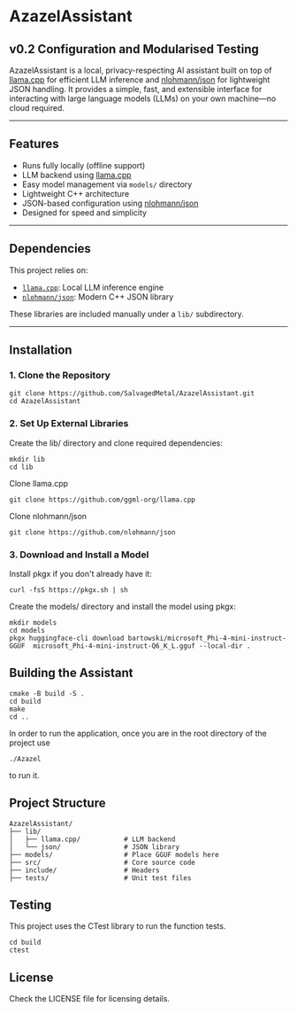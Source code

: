 # AzazelAssistant
## v0.2 Configuration and Modularised Testing
AzazelAssistant is a local, privacy-respecting AI assistant built on top of [llama.cpp](https://github.com/ggml-org/llama.cpp) for efficient LLM inference and [nlohmann/json](https://github.com/nlohmann/json) for lightweight JSON handling. It provides a simple, fast, and extensible interface for interacting with large language models (LLMs) on your own machine—no cloud required.

---

## Features

- Runs fully locally (offline support)
- LLM backend using [llama.cpp](https://github.com/ggml-org/llama.cpp)
- Easy model management via `models/` directory
- Lightweight C++ architecture
- JSON-based configuration using [nlohmann/json](https://github.com/nlohmann/json)
- Designed for speed and simplicity

---

## Dependencies

This project relies on:

- [`llama.cpp`](https://github.com/ggml-org/llama.cpp): Local LLM inference engine
- [`nlohmann/json`](https://github.com/nlohmann/json): Modern C++ JSON library

These libraries are included manually under a `lib/` subdirectory.

---

## Installation

### 1. Clone the Repository

```
git clone https://github.com/SalvagedMetal/AzazelAssistant.git
cd AzazelAssistant
```
### 2. Set Up External Libraries
Create the lib/ directory and clone required dependencies:

```
mkdir lib
cd lib
```
Clone llama.cpp
```
git clone https://github.com/ggml-org/llama.cpp
```
Clone nlohmann/json
```
git clone https://github.com/nlohmann/json
```
### 3. Download and Install a Model

Install pkgx if you don't already have it:
```
curl -fsS https://pkgx.sh | sh
```
Create the models/ directory and install the model using pkgx:
```
mkdir models
cd models
pkgx huggingface-cli download bartowski/microsoft_Phi-4-mini-instruct-GGUF  microsoft_Phi-4-mini-instruct-Q6_K_L.gguf --local-dir .
````

## Building the Assistant

```
cmake -B build -S .
cd build
make
cd ..
```
In order to run the application, once you are in the root directory of the project use
```
./Azazel
```
to run it.

## Project Structure

```
AzazelAssistant/
├── lib/
│   ├── llama.cpp/           # LLM backend
│   └── json/                # JSON library
├── models/                  # Place GGUF models here
├── src/                     # Core source code
├── include/                 # Headers
├── tests/                   # Unit test files
```

## Testing
This project uses the CTest library to run the function tests.
```
cd build
ctest
```

## License
Check the LICENSE file for licensing details.
